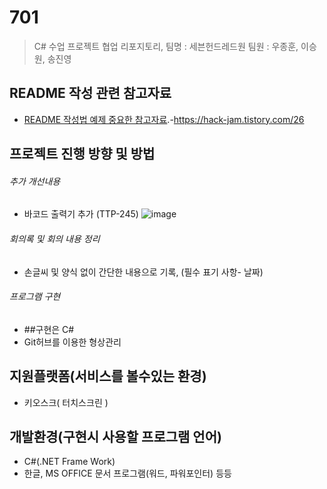# 701
> C# 수업 프로젝트 협업 리포지토리, 팀명 : 세븐헌드레드원 팀원 : 우종훈, 이승원, 송진영
## README 작성 관련 참고자료
- [README 작성법 예제 중요한 참고자료](https://hack-jam.tistory.com/26).-https://hack-jam.tistory.com/26
## 프로젝트 진행 방향 및 방법
###### 추가 개선내용
- 바코드 출력기 추가 (TTP-245)
![image](https://user-images.githubusercontent.com/59603332/104398211-a7df9a00-5591-11eb-99c4-534479ef219b.png)
###### 회의록 및 회의 내용 정리
- 손글씨 및 양식 없이 간단한 내용으로 기록, (필수 표기 사항- 날짜)
###### 프로그램 구현
- ##구현은 C#
- Git허브를 이용한 형상관리
## 지원플랫폼(서비스를 볼수있는 환경)
- 키오스크( 터치스크린 )
## 개발환경(구현시 사용할 프로그램 언어)
- C#(.NET Frame Work)
- 한글, MS OFFICE 문서 프로그램(워드, 파워포인터) 등등
